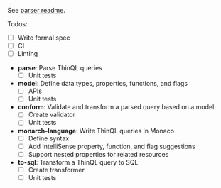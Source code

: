 See [parser readme](packages/parse/README.md).

Todos:

* [ ] Write formal spec
* [ ] CI
* [ ] Linting
* **parse**: Parse ThinQL queries
  * [ ] Unit tests
* **model**: Define data types, properties, functions, and flags
  * [ ] APIs
  * [ ] Unit tests
* **conform**: Validate and transform a parsed query based on a model
  * [ ] Create validator
  * [ ] Unit tests
* **monarch-language**: Write ThinQL queries in Monaco
  * [ ] Define syntax
  * [ ] Add IntelliSense property, function, and flag suggestions
  * [ ] Support nested properties for related resources
* **to-sql**: Transform a ThinQL query to SQL
  * [ ] Create transformer
  * [ ] Unit tests
